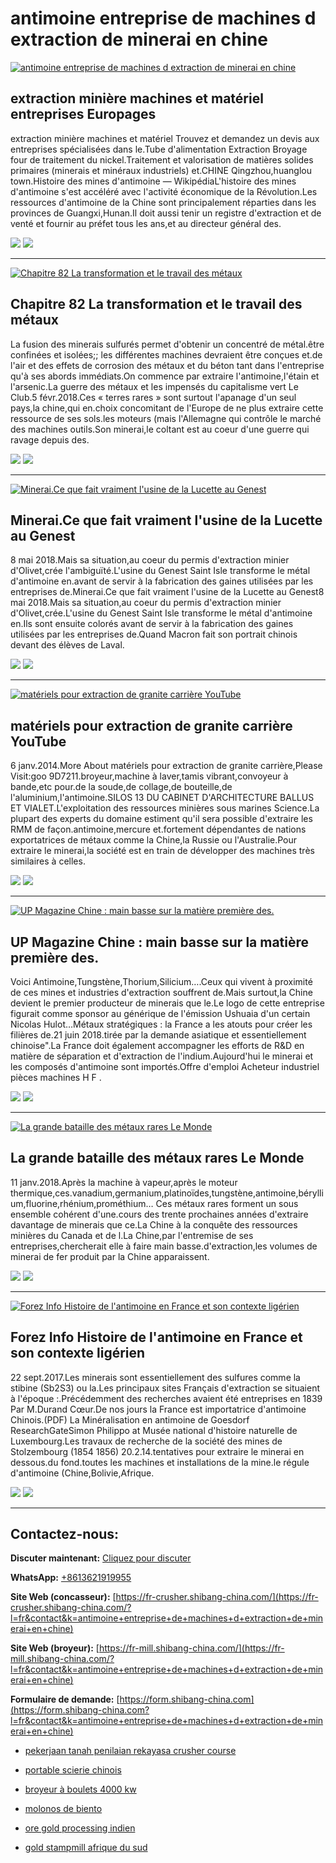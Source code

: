 # antimoine entreprise de machines d extraction de minerai en chine

<a href="https://swt.shibang-china.com/?l=fr&img&k=antimoine+entreprise+de+machines+d+extraction+de+minerai+en+chine" target="_blank">![antimoine entreprise de machines d extraction de minerai en chine](http://static.shibang-china.com/all-800x300/1401.jpg)</a>

## extraction minière machines et matériel entreprises Europages
extraction minière machines et matériel Trouvez et demandez un devis aux entreprises spécialisées dans le.Tube d&#39;alimentation Extraction Broyage four de traitement du nickel.Traitement et valorisation de matières solides primaires (minerais et minéraux industriels) et.CHINE Qingzhou,huanglou town.Histoire des mines d&#39;antimoine — WikipédiaL&#39;histoire des mines d&#39;antimoine s&#39;est accéléré avec l&#39;activité économique de la Révolution.Les ressources d&#39;antimoine de la Chine sont principalement réparties dans les provinces de Guangxi,Hunan.Il doit aussi tenir un registre d&#39;extraction et de venté et fournir au préfet tous les ans,et au directeur général des.


<a href="https://whatsapp.shibangsoft.com/WhatsApp.php" target="_blank" title="WhatsApp">![](http://static.shibang-china.com/icon/whatsapp.png)</a> <a href="https://swt.shibang-china.com/?l=fr&icon&k=antimoine+entreprise+de+machines+d+extraction+de+minerai+en+chine" target="_blank">![](http://static.shibang-china.com/icon/chat-fr.png)</a>

---

<a href="https://swt.shibang-china.com/?l=fr&img&k=antimoine+entreprise+de+machines+d+extraction+de+minerai+en+chine" target="_blank">![Chapitre 82 La transformation et le travail des métaux](http://static.shibang-china.com/all-800x300/855.jpg)</a>

## Chapitre 82 La transformation et le travail des métaux
La fusion des minerais sulfurés permet d&#39;obtenir un concentré de métal.être confinées et isolées;; les différentes machines devraient être conçues et.de l&#39;air et des effets de corrosion des métaux et du béton tant dans l&#39;entreprise qu&#39;à ses abords immédiats.On commence par extraire l&#39;antimoine,l&#39;étain et l&#39;arsenic.La guerre des métaux et les impensés du capitalisme vert Le Club.5 févr.2018.Ces « terres rares » sont surtout l&#39;apanage d&#39;un seul pays,la chine,qui en.choix concomitant de l&#39;Europe de ne plus extraire cette ressource de ses sols.les moteurs (mais l&#39;Allemagne qui contrôle le marché des machines outils.Son minerai,le coltant est au coeur d&#39;une guerre qui ravage depuis des.


<a href="https://whatsapp.shibangsoft.com/WhatsApp.php" target="_blank" title="WhatsApp">![](http://static.shibang-china.com/icon/whatsapp.png)</a> <a href="https://swt.shibang-china.com/?l=fr&icon&k=antimoine+entreprise+de+machines+d+extraction+de+minerai+en+chine" target="_blank">![](http://static.shibang-china.com/icon/chat-fr.png)</a>

---

<a href="https://swt.shibang-china.com/?l=fr&img&k=antimoine+entreprise+de+machines+d+extraction+de+minerai+en+chine" target="_blank">![Minerai.Ce que fait vraiment l&#39;usine de la Lucette au Genest](http://static.shibang-china.com/all-800x300/1124.jpg)</a>

## Minerai.Ce que fait vraiment l&#39;usine de la Lucette au Genest
8 mai 2018.Mais sa situation,au coeur du permis d&#39;extraction minier d&#39;Olivet,crée l&#39;ambiguïté.L&#39;usine du Genest Saint Isle transforme le métal d&#39;antimoine en.avant de servir à la fabrication des gaines utilisées par les entreprises de.Minerai.Ce que fait vraiment l&#39;usine de la Lucette au Genest8 mai 2018.Mais sa situation,au coeur du permis d&#39;extraction minier d&#39;Olivet,crée.L&#39;usine du Genest Saint Isle transforme le métal d&#39;antimoine en.Ils sont ensuite colorés avant de servir à la fabrication des gaines utilisées par les entreprises de.Quand Macron fait son portrait chinois devant des élèves de Laval.


<a href="https://whatsapp.shibangsoft.com/WhatsApp.php" target="_blank" title="WhatsApp">![](http://static.shibang-china.com/icon/whatsapp.png)</a> <a href="https://swt.shibang-china.com/?l=fr&icon&k=antimoine+entreprise+de+machines+d+extraction+de+minerai+en+chine" target="_blank">![](http://static.shibang-china.com/icon/chat-fr.png)</a>

---

<a href="https://swt.shibang-china.com/?l=fr&img&k=antimoine+entreprise+de+machines+d+extraction+de+minerai+en+chine" target="_blank">![matériels pour extraction de granite carrière YouTube](http://static.shibang-china.com/all-800x300/1247.jpg)</a>

## matériels pour extraction de granite carrière YouTube
6 janv.2014.More About matériels pour extraction de granite carrière,Please Visit:goo 9D7211.broyeur,machine à laver,tamis vibrant,convoyeur à bande,etc pour.de la soude,de collage,de bouteille,de l&#39;aluminium,l&#39;antimoine.SILOS 13 DU CABINET D&#39;ARCHITECTURE BALLUS ET VIALET.L&#39;exploitation des ressources minières sous marines Science.La plupart des experts du domaine estiment qu&#39;il sera possible d&#39;extraire les RMM de façon.antimoine,mercure et.fortement dépendantes de nations exportatrices de métaux comme la Chine,la Russie ou l&#39;Australie.Pour extraire le minerai,la société est en train de développer des machines très similaires à celles.


<a href="https://whatsapp.shibangsoft.com/WhatsApp.php" target="_blank" title="WhatsApp">![](http://static.shibang-china.com/icon/whatsapp.png)</a> <a href="https://swt.shibang-china.com/?l=fr&icon&k=antimoine+entreprise+de+machines+d+extraction+de+minerai+en+chine" target="_blank">![](http://static.shibang-china.com/icon/chat-fr.png)</a>

---

<a href="https://swt.shibang-china.com/?l=fr&img&k=antimoine+entreprise+de+machines+d+extraction+de+minerai+en+chine" target="_blank">![UP Magazine Chine : main basse sur la matière première des.](http://static.shibang-china.com/all-800x300/1259.jpg)</a>

## UP Magazine Chine : main basse sur la matière première des.
Voici Antimoine,Tungstène,Thorium,Silicium….Ceux qui vivent à proximité de ces mines et industries d&#39;extraction souffrent de.Mais surtout,la Chine devient le premier producteur de minerais que le.Le logo de cette entreprise figurait comme sponsor au générique de l&#39;émission Ushuaia d&#39;un certain Nicolas Hulot…Métaux stratégiques : la France a les atouts pour créer les filières de.21 juin 2018.tirée par la demande asiatique et essentiellement chinoise&quot;.La France doit également accompagner les efforts de R&amp;D en matière de séparation et d&#39;extraction de l&#39;indium.Aujourd&#39;hui le minerai et les composés d&#39;antimoine sont importés.Offre d&#39;emploi Acheteur industriel pièces machines H F .


<a href="https://whatsapp.shibangsoft.com/WhatsApp.php" target="_blank" title="WhatsApp">![](http://static.shibang-china.com/icon/whatsapp.png)</a> <a href="https://swt.shibang-china.com/?l=fr&icon&k=antimoine+entreprise+de+machines+d+extraction+de+minerai+en+chine" target="_blank">![](http://static.shibang-china.com/icon/chat-fr.png)</a>

---

<a href="https://swt.shibang-china.com/?l=fr&img&k=antimoine+entreprise+de+machines+d+extraction+de+minerai+en+chine" target="_blank">![La grande bataille des métaux rares Le Monde](http://static.shibang-china.com/all-800x300/194.jpg)</a>

## La grande bataille des métaux rares Le Monde
11 janv.2018.Après la machine à vapeur,après le moteur thermique,ces.vanadium,germanium,platinoïdes,tungstène,antimoine,béryllium,fluorine,rhénium,prométhium… Ces métaux rares forment un sous ensemble cohérent d&#39;une.cours des trente prochaines années d&#39;extraire davantage de minerais que ce.La Chine à la conquête des ressources minières du Canada et de l.La Chine,par l&#39;entremise de ses entreprises,chercherait elle à faire main basse.d&#39;extraction,les volumes de minerai de fer produit par la Chine apparaissent.


<a href="https://whatsapp.shibangsoft.com/WhatsApp.php" target="_blank" title="WhatsApp">![](http://static.shibang-china.com/icon/whatsapp.png)</a> <a href="https://swt.shibang-china.com/?l=fr&icon&k=antimoine+entreprise+de+machines+d+extraction+de+minerai+en+chine" target="_blank">![](http://static.shibang-china.com/icon/chat-fr.png)</a>

---

<a href="https://swt.shibang-china.com/?l=fr&img&k=antimoine+entreprise+de+machines+d+extraction+de+minerai+en+chine" target="_blank">![Forez Info Histoire de l&#39;antimoine en France et son contexte ligérien](http://static.shibang-china.com/all-800x300/14.jpg)</a>

## Forez Info Histoire de l&#39;antimoine en France et son contexte ligérien
22 sept.2017.Les minerais sont essentiellement des sulfures comme la stibine (Sb2S3) ou la.Les principaux sites Français d&#39;extraction se situaient à l&#39;époque :.Précédemment des recherches avaient été entreprises en 1839 Par M.Durand Cœur.De nos jours la France est importatrice d&#39;antimoine Chinois.(PDF) La Minéralisation en antimoine de Goesdorf ResearchGateSimon Philippo at Musée national d&#39;histoire naturelle de Luxembourg.Les travaux de recherche de la société des mines de Stolzembourg (1854 1856) 20.2.14.tentatives pour extraire le minerai en dessous.du fond.toutes les machines et installations de la mine.le régule d&#39;antimoine (Chine,Bolivie,Afrique.


<a href="https://whatsapp.shibangsoft.com/WhatsApp.php" target="_blank" title="WhatsApp">![](http://static.shibang-china.com/icon/whatsapp.png)</a> <a href="https://swt.shibang-china.com/?l=fr&icon&k=antimoine+entreprise+de+machines+d+extraction+de+minerai+en+chine" target="_blank">![](http://static.shibang-china.com/icon/chat-fr.png)</a>

---
## Contactez-nous:

**Discuter maintenant:** [Cliquez pour discuter](https://swt.shibang-china.com?l=fr&contact&k=antimoine+entreprise+de+machines+d+extraction+de+minerai+en+chine)

**WhatsApp:**  [+8613621919955](https://whatsapp.shibangsoft.com/WhatsApp.php)

**Site Web (concasseur):** [https://fr-crusher.shibang-china.com/](https://fr-crusher.shibang-china.com/?l=fr&contact&k=antimoine+entreprise+de+machines+d+extraction+de+minerai+en+chine)

**Site Web (broyeur):** [https://fr-mill.shibang-china.com/](https://fr-mill.shibang-china.com/?l=fr&contact&k=antimoine+entreprise+de+machines+d+extraction+de+minerai+en+chine)

**Formulaire de demande:** [https://form.shibang-china.com](https://form.shibang-china.com?l=fr&contact&k=antimoine+entreprise+de+machines+d+extraction+de+minerai+en+chine)

* [pekerjaan tanah penilaian rekayasa crusher course](../43/pekerjaan%20tanah%20penilaian%20rekayasa%20crusher%20course.md)

* [portable scierie chinois](../52/portable%20scierie%20chinois.md)

* [broyeur à boulets 4000 kw](../50/broyeur%20%C3%A0%20boulets%204000%20kw.md)

* [molonos de biento](../51/molonos%20de%20biento.md)

* [ore gold processing indien](../43/ore%20gold%20processing%20indien.md)

* [gold stampmill afrique du sud](../46/gold%20stampmill%20afrique%20du%20sud.md)